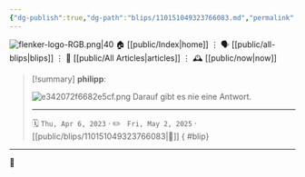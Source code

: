 ```yaml
---
{"dg-publish":true,"dg-path":"blips/110151049323766083.md","permalink":"/blips/110151049323766083/","title":"philipp on mastodon @ 2023-04-06"}
---
```



<div class="transclusion internal-embed is-loaded"><div class="markdown-embed">




![flenker-logo-RGB.png|40](/img/user/attachments/flenker-logo-RGB.png)
🏠 [[public/Index\|home]]  ⋮ 🗣️ [[public/all-blips\|blips]] ⋮  📝 [[public/All Articles\|articles]]  ⋮ 🕰️ [[public/now\|now]]


</div></div>


> [!summary] **philipp**:
>
> ![e342072f6682e5cf.png](/img/user/attachments/e342072f6682e5cf.png)
> Darauf gibt es nie eine Antwort.
> - - -
>
> 🗓️ <code>Thu, Apr 6, 2023</code>  · ✏️ <code> Fri, May 2, 2025</code>  · [[public/blips/110151049323766083\|🔗]]
{ #blip}


- - -

 👾
